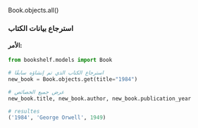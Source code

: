 <!-- the command line -->
Book.objects.all()
<!-- the resultes -->


### استرجاع بيانات الكتاب

#### الأمر:
```python
from bookshelf.models import Book

# استرجاع الكتاب الذي تم إنشاؤه سابقًا
new_book = Book.objects.get(title="1984")

# عرض جميع الخصائص
new_book.title, new_book.author, new_book.publication_year

# resultes
('1984', 'George Orwell', 1949)


